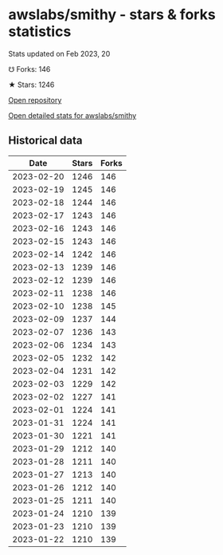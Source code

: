 # awslabs/smithy - stars & forks statistics

Stats updated on Feb 2023, 20

☋ Forks: 146

★ Stars: 1246

[Open repository](https://github.com/awslabs/smithy)

[Open detailed stats for awslabs/smithy](https://reviewgithub.com/rep/awslabs/smithy)

## Historical data
| Date | Stars | Forks |
|------|-------|-------|
| 2023-02-20 | 1246 | 146 | 
| 2023-02-19 | 1245 | 146 | 
| 2023-02-18 | 1244 | 146 | 
| 2023-02-17 | 1243 | 146 | 
| 2023-02-16 | 1243 | 146 | 
| 2023-02-15 | 1243 | 146 | 
| 2023-02-14 | 1242 | 146 | 
| 2023-02-13 | 1239 | 146 | 
| 2023-02-12 | 1239 | 146 | 
| 2023-02-11 | 1238 | 146 | 
| 2023-02-10 | 1238 | 145 | 
| 2023-02-09 | 1237 | 144 | 
| 2023-02-07 | 1236 | 143 | 
| 2023-02-06 | 1234 | 143 | 
| 2023-02-05 | 1232 | 142 | 
| 2023-02-04 | 1231 | 142 | 
| 2023-02-03 | 1229 | 142 | 
| 2023-02-02 | 1227 | 141 | 
| 2023-02-01 | 1224 | 141 | 
| 2023-01-31 | 1224 | 141 | 
| 2023-01-30 | 1221 | 141 | 
| 2023-01-29 | 1212 | 140 | 
| 2023-01-28 | 1211 | 140 | 
| 2023-01-27 | 1213 | 140 | 
| 2023-01-26 | 1212 | 140 | 
| 2023-01-25 | 1211 | 140 | 
| 2023-01-24 | 1210 | 139 | 
| 2023-01-23 | 1210 | 139 | 
| 2023-01-22 | 1210 | 139 | 

